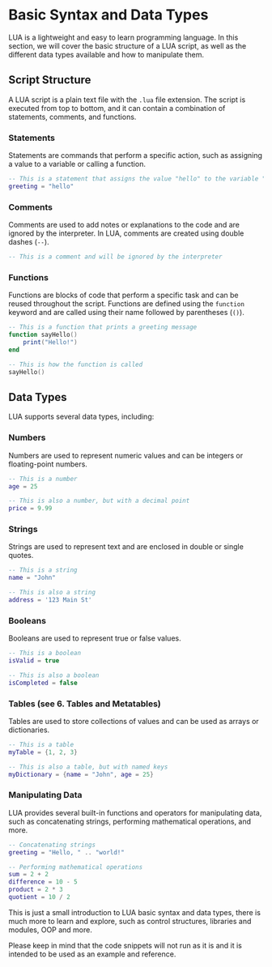 # Basic Syntax and Data Types

LUA is a lightweight and easy to learn programming language. In this section, we will cover the basic structure of a LUA script, as well as the different data types available and how to manipulate them.

## Script Structure
A LUA script is a plain text file with the `.lua` file extension. The script is executed from top to bottom, and it can contain a combination of statements, comments, and functions.

### Statements
Statements are commands that perform a specific action, such as assigning a value to a variable or calling a function. 

```lua
-- This is a statement that assigns the value "hello" to the variable "greeting"
greeting = "hello"
```

### Comments
Comments are used to add notes or explanations to the code and are ignored by the interpreter. In LUA, comments are created using double dashes (`--`).
```lua
-- This is a comment and will be ignored by the interpreter
```
### Functions
Functions are blocks of code that perform a specific task and can be reused throughout the script. Functions are defined using the `function` keyword and are called using their name followed by parentheses (`()`).
```lua
-- This is a function that prints a greeting message
function sayHello()
    print("Hello!")
end

-- This is how the function is called
sayHello()
```

## Data Types
LUA supports several data types, including:

### Numbers
Numbers are used to represent numeric values and can be integers or floating-point numbers.
```lua
-- This is a number
age = 25

-- This is also a number, but with a decimal point
price = 9.99
```
### Strings
Strings are used to represent text and are enclosed in double or single quotes.
```lua
-- This is a string
name = "John"

-- This is also a string
address = '123 Main St'
```
### Booleans
Booleans are used to represent true or false values.
```lua
-- This is a boolean
isValid = true

-- This is also a boolean
isCompleted = false
```
### Tables (see 6. Tables and Metatables)
Tables are used to store collections of values and can be used as arrays or dictionaries.
```lua
-- This is a table
myTable = {1, 2, 3}

-- This is also a table, but with named keys
myDictionary = {name = "John", age = 25}
```
### Manipulating Data
LUA provides several built-in functions and operators for manipulating data, such as concatenating strings, performing mathematical operations, and more.
```lua
-- Concatenating strings
greeting = "Hello, " .. "world!"

-- Performing mathematical operations
sum = 2 + 2
difference = 10 - 5
product = 2 * 3
quotient = 10 / 2
```
This is just a small introduction to LUA basic syntax and data types, there is much more to learn and explore, such as control structures, libraries and modules, OOP and more.

Please keep in mind that the code snippets will not run as it is and it is intended to be used as an example and reference.
